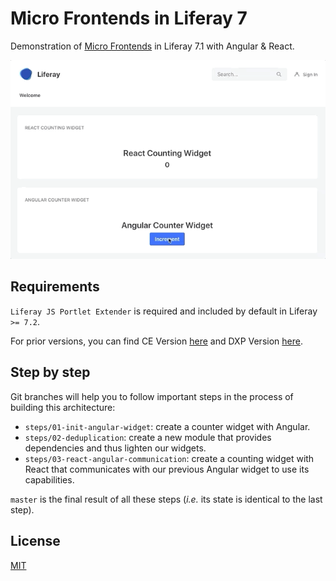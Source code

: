 # Micro Frontends in Liferay 7
Demonstration of [Micro Frontends](https://micro-frontends.org/) in Liferay 7.1 with Angular & React.

![preview](doc/preview.gif)

## Requirements

`Liferay JS Portlet Extender` is required and included by default in Liferay `>= 7.2`.

 For prior versions, you can find CE Version [here](https://web.liferay.com/fr/marketplace/-/mp/application/115542926) and DXP Version [here](https://web.liferay.com/fr/marketplace/-/mp/application/115543020).

## Step by step

Git branches will help you to follow important steps in the process of building this architecture:

- `steps/01-init-angular-widget`: create a counter widget with Angular.
- `steps/02-deduplication`: create a new module that provides dependencies and thus lighten our widgets. 
- `steps/03-react-angular-communication`:  create a counting widget with React that communicates with our previous Angular widget to use its capabilities. 

`master` is the final result of all these steps (_i.e._ its state is identical to the last step).

## License
[MIT](LICENSE)
